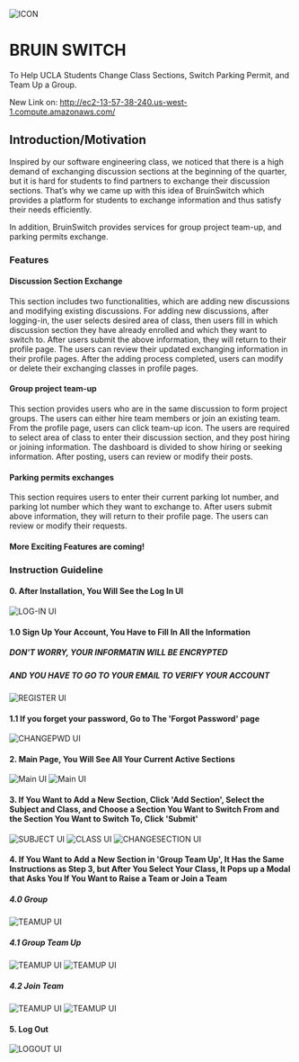 ![ICON](https://github.com/HKanLiu/CSC/blob/master/screenshot/fl.png)

# BRUIN SWITCH

To Help UCLA Students Change Class Sections, Switch Parking Permit, and Team Up a Group.

New Link on: http://ec2-13-57-38-240.us-west-1.compute.amazonaws.com/

## Introduction/Motivation

Inspired by our software engineering class, we noticed that there is a high demand of exchanging discussion sections at the beginning of the quarter, but it is hard for students to find partners to exchange their discussion sections. That’s why we came up with this idea of BruinSwitch which provides a platform for students to exchange information and thus satisfy their needs efficiently.

In addition, BruinSwitch provides services for group project team-up, and parking permits exchange.

### Features

#### Discussion Section Exchange

This section includes two functionalities, which are adding new discussions and modifying existing discussions. For adding new discussions, after logging-in, the user selects desired area of class, then users fill in which discussion section they have already enrolled and which they want to switch to. After users submit the above information, they will return to their profile page. The users can review their updated exchanging information in their profile pages.
After the adding process completed, users can modify or delete their exchanging classes in profile pages.

#### Group project team-up

This section provides users who are in the same discussion to form project groups. The users can either hire team members or join an existing team. From the profile page, users can click team-up icon. The users are required to select area of class to enter their discussion section, and they post hiring or joining information. The dashboard is divided to show hiring or seeking information. After posting, users can review or modify their posts.

#### Parking permits exchanges

This section requires users to enter their current parking lot number, and parking lot number which they want to exchange to. After users submit above information, they will return to their profile page. The users can review or modify their requests.

#### More Exciting Features are coming!

### Instruction Guideline

#### 0. After Installation, You Will See the Log In Ul

![LOG-IN UI](https://github.com/HKanLiu/CSC/blob/master/screenshot/loginui.png)

#### 1.0 Sign Up Your Account, You Have to Fill In All the Information
##### DON'T WORRY, YOUR INFORMATIN WILL BE ENCRYPTED
##### AND YOU HAVE TO GO TO YOUR EMAIL TO VERIFY YOUR ACCOUNT

![REGISTER UI](https://github.com/HKanLiu/CSC/blob/master/screenshot/registerui.png)

#### 1.1 If you forget your password, Go to The 'Forgot Password' page

![CHANGEPWD UI](https://github.com/HKanLiu/CSC/blob/master/screenshot/chpwdui.png)

#### 2. Main Page, You Will See All Your Current Active Sections

![Main UI](https://github.com/HKanLiu/CSC/blob/master/screenshot/mainui.png)
![Main UI](https://github.com/HKanLiu/CSC/blob/master/screenshot/sectioninfoui.png)

#### 3. If You Want to Add a New Section, Click 'Add Section', Select the Subject and Class, and Choose a Section You Want to Switch From and the Section You Want to Switch To, Click 'Submit'

![SUBJECT UI](https://github.com/HKanLiu/CSC/blob/master/screenshot/subjectui.png)
![CLASS UI](https://github.com/HKanLiu/CSC/blob/master/screenshot/classui.png)
![CHANGESECTION UI](https://github.com/HKanLiu/CSC/blob/master/screenshot/changesectionui.png)

#### 4. If You Want to Add a New Section in 'Group Team Up', It Has the Same Instructions as Step 3, but After You Select Your Class, It Pops up a Modal that Asks You If You Want to Raise a Team or Join a Team
##### 4.0 Group
![TEAMUP UI](https://github.com/HKanLiu/CSC/blob/master/screenshot/groupteamupdescui.png)
##### 4.1 Group Team Up
![TEAMUP UI](https://github.com/HKanLiu/CSC/blob/master/screenshot/teamupui.png)
![TEAMUP UI](https://github.com/HKanLiu/CSC/blob/master/screenshot/raiseteamui.png)
##### 4.2 Join Team
![TEAMUP UI](https://github.com/HKanLiu/CSC/blob/master/screenshot/jointeamui.png)
![TEAMUP UI](https://github.com/HKanLiu/CSC/blob/master/screenshot/teamui.png)

#### 5. Log Out

![LOGOUT UI](https://github.com/HKanLiu/CSC/blob/master/screenshot/logoutui.png)